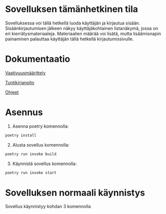 # Sovelluksen tämänhetkinen tila

Sovelluksessa voi tällä hetkellä luoda käyttäjän ja kirjautua sisään. Sisäänkirjautumisen jälkeen näkyy käyttäjäkohtainen listanäkymä, jossa on eri kierrätysmateriaaleja. Materiaalien määrää voi lisätä, mutta lisäämisnapin painaminen palauttaa käyttäjän tällä hetkellä kirjautumissivulle.

# Dokumentaatio

[Vaativuusmäärittely](https://github.com/JuhahuJ/ot-harjoitustyo/blob/master/dokumentaatio/vaativuusmaarittely.md)

[Tuntikirjanpito](https://github.com/JuhahuJ/ot-harjoitustyo/blob/master/dokumentaatio/tuntikirjanpito.md)

[Ohjeet](https://github.com/JuhahuJ/ot-harjoitustyo/blob/master/dokumentaatio/kayttoohje.md)

# Asennus

1. Asenna poetry komennolla:
```bash
poetry install
```
2. Alusta sovellus komennolla:
```bash
poetry run invoke build
```
3. Käynnistä sovellus komennolla:
```bash
poetry run invoke start
```
# Sovelluksen normaali käynnistys

Sovellus käynnistyy kohdan 3 komennolla
